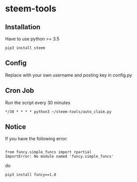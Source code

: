 # steem-tools

## Installation

Have to use python >= 3.5

```
pip3 install steem
```

## Config

Replace with your own username and posting key in config.py


## Cron Job

Run the script every 30 minutes
```
*/30 * * * * python3 ~/steem-tools/auto_claim.py
```


## Notice

If you have the following error:

```

from funcy.simple_funcs import rpartial
ImportError: No module named 'funcy.simple_funcs'

```

do

```
pip3 install funcy==1.8
```